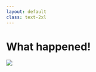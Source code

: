```yaml
---
layout: default
class: text-2xl
---
```


# What **happened**!

<img src="/images/04-situation-05-03.png" class="w-full"/>

